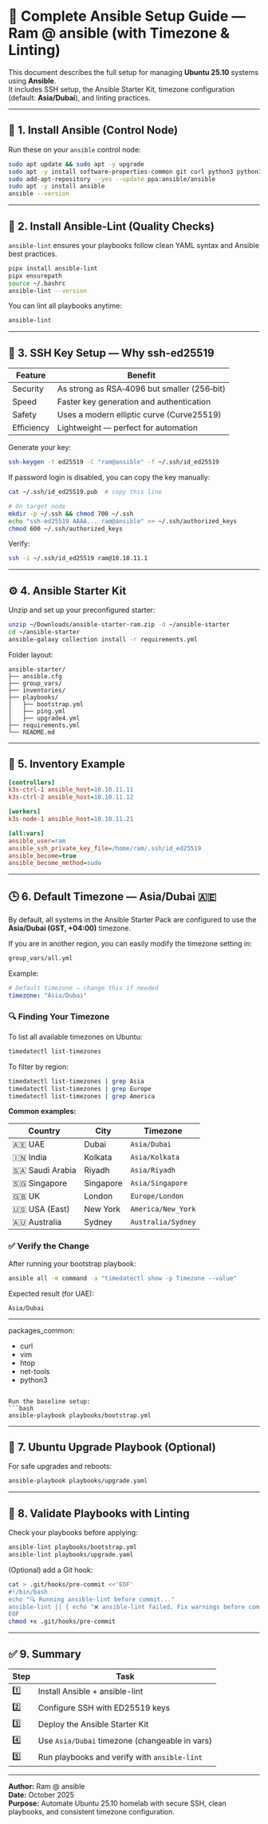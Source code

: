 
# 🧩 Complete Ansible Setup Guide — Ram @ ansible (with Timezone & Linting)

This document describes the full setup for managing **Ubuntu 25.10** systems using **Ansible**.  
It includes SSH setup, the Ansible Starter Kit, timezone configuration (default: **Asia/Dubai**), and linting practices.

---

## 🚀 1. Install Ansible (Control Node)

Run these on your `ansible` control node:

```bash
sudo apt update && sudo apt -y upgrade
sudo apt -y install software-properties-common git curl python3 python3-venv pipx
sudo add-apt-repository --yes --update ppa:ansible/ansible
sudo apt -y install ansible
ansible --version
```

---

## 🧹 2. Install Ansible-Lint (Quality Checks)

`ansible-lint` ensures your playbooks follow clean YAML syntax and Ansible best practices.

```bash
pipx install ansible-lint
pipx ensurepath
source ~/.bashrc
ansible-lint --version
```

You can lint all playbooks anytime:
```bash
ansible-lint
```

---

## 🔐 3. SSH Key Setup — Why **ssh-ed25519**

| Feature | Benefit |
|----------|----------|
| Security | As strong as RSA‑4096 but smaller (256‑bit) |
| Speed | Faster key generation and authentication |
| Safety | Uses a modern elliptic curve (Curve25519) |
| Efficiency | Lightweight — perfect for automation |

Generate your key:
```bash
ssh-keygen -t ed25519 -C "ram@ansible" -f ~/.ssh/id_ed25519
```

If password login is disabled, you can copy the key manually:
```bash
cat ~/.ssh/id_ed25519.pub  # copy this line

# On target node
mkdir -p ~/.ssh && chmod 700 ~/.ssh
echo "ssh-ed25519 AAAA... ram@ansible" >> ~/.ssh/authorized_keys
chmod 600 ~/.ssh/authorized_keys
```

Verify:
```bash
ssh -i ~/.ssh/id_ed25519 ram@10.10.11.1
```

---

## ⚙️ 4. Ansible Starter Kit

Unzip and set up your preconfigured starter:
```bash
unzip ~/Downloads/ansible-starter-ram.zip -d ~/ansible-starter
cd ~/ansible-starter
ansible-galaxy collection install -r requirements.yml
```

Folder layout:
```
ansible-starter/
├── ansible.cfg
├── group_vars/
├── inventories/
├── playbooks/
│   ├── bootstrap.yml
│   ├── ping.yml
│   ├── upgrade4.yml
├── requirements.yml
└── README.md
```

---

## 🧩 5. Inventory Example

```ini
[controllers]
k3s-ctrl-1 ansible_host=10.10.11.11
k3s-ctrl-2 ansible_host=10.10.11.12

[workers]
k3s-node-1 ansible_host=10.10.11.21

[all:vars]
ansible_user=ram
ansible_ssh_private_key_file=/home/ram/.ssh/id_ed25519
ansible_become=true
ansible_become_method=sudo
```

---

## 🕒 6. Default Timezone — Asia/Dubai 🇦🇪

By default, all systems in the Ansible Starter Pack are configured to use the **Asia/Dubai (GST, +04:00)** timezone.

If you are in another region, you can easily modify the timezone setting in:
```bash
group_vars/all.yml
```

Example:
```yaml
# Default timezone — change this if needed
timezone: "Asia/Dubai"
```

### 🔍 Finding Your Timezone

To list all available timezones on Ubuntu:
```bash
timedatectl list-timezones
```

To filter by region:
```bash
timedatectl list-timezones | grep Asia
timedatectl list-timezones | grep Europe
timedatectl list-timezones | grep America
```

**Common examples:**

| Country | City | Timezone |
|----------|------|-----------|
| 🇦🇪 UAE | Dubai | `Asia/Dubai` |
| 🇮🇳 India | Kolkata | `Asia/Kolkata` |
| 🇸🇦 Saudi Arabia | Riyadh | `Asia/Riyadh` |
| 🇸🇬 Singapore | Singapore | `Asia/Singapore` |
| 🇬🇧 UK | London | `Europe/London` |
| 🇺🇸 USA (East) | New York | `America/New_York` |
| 🇦🇺 Australia | Sydney | `Australia/Sydney` |

### ✅ Verify the Change
After running your bootstrap playbook:
```bash
ansible all -m command -a "timedatectl show -p Timezone --value"
```
Expected result (for UAE):
```
Asia/Dubai
```

---
packages_common:
  - curl
  - vim
  - htop
  - net-tools
  - python3
```

Run the baseline setup:
```bash
ansible-playbook playbooks/bootstrap.yml
```

---

## 🔄 7. Ubuntu Upgrade Playbook (Optional)

For safe upgrades and reboots:
```bash
ansible-playbook playbooks/upgrade.yaml
```

---

## 🧪 8. Validate Playbooks with Linting

Check your playbooks before applying:
```bash
ansible-lint playbooks/bootstrap.yml
ansible-lint playbooks/upgrade.yaml
```

(Optional) add a Git hook:
```bash
cat > .git/hooks/pre-commit <<'EOF'
#!/bin/bash
echo "🔍 Running ansible-lint before commit..."
ansible-lint || { echo "❌ ansible-lint failed. Fix warnings before committing."; exit 1; }
EOF
chmod +x .git/hooks/pre-commit
```

---

## ✅ 9. Summary

| Step | Task |
|------|------|
| 1️⃣ | Install Ansible + ansible-lint |
| 2️⃣ | Configure SSH with ED25519 keys |
| 3️⃣ | Deploy the Ansible Starter Kit |
| 4️⃣ | Use `Asia/Dubai` timezone (changeable in vars) |
| 5️⃣ | Run playbooks and verify with `ansible-lint` |

---

**Author:** Ram @ ansible  
**Date:** October 2025  
**Purpose:** Automate Ubuntu 25.10 homelab with secure SSH, clean playbooks, and consistent timezone configuration.
